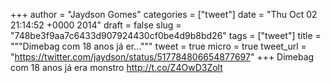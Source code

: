 
+++
author = "Jaydson Gomes"
categories = ["tweet"]
date = "Thu Oct 02 21:14:52 +0000 2014"
draft = false
slug = "748be3f9aa7c6433d907924430cf0be4d9b8bd26"
tags = ["tweet"]
title = """Dimebag com 18 anos já er..."""
tweet = true
micro = true
tweet_url = "https://twitter.com/jaydson/status/517784806654877697"
+++
Dimebag com 18 anos já era monstro http://t.co/Z4OwD3Zolt
